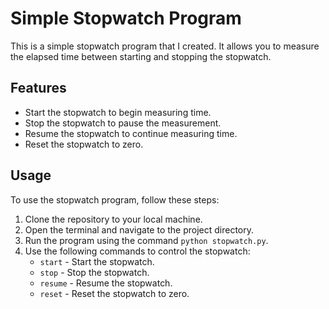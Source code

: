 # Simple Stopwatch Program

This is a simple stopwatch program that I created. It allows you to measure the elapsed time between starting and stopping the stopwatch.

## Features

- Start the stopwatch to begin measuring time.
- Stop the stopwatch to pause the measurement.
- Resume the stopwatch to continue measuring time.
- Reset the stopwatch to zero.

## Usage

To use the stopwatch program, follow these steps:

1. Clone the repository to your local machine.
2. Open the terminal and navigate to the project directory.
3. Run the program using the command `python stopwatch.py`.
4. Use the following commands to control the stopwatch:
    - `start` - Start the stopwatch.
    - `stop` - Stop the stopwatch.
    - `resume` - Resume the stopwatch.
    - `reset` - Reset the stopwatch to zero.

